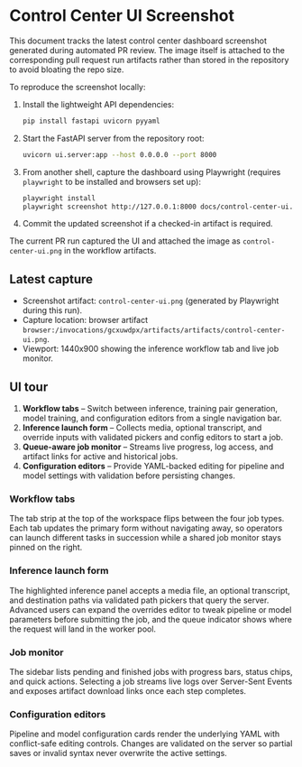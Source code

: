 # Control Center UI Screenshot

This document tracks the latest control center dashboard screenshot generated during automated PR review. The image itself is attached to the corresponding pull request run artifacts rather than stored in the repository to avoid bloating the repo size.

To reproduce the screenshot locally:

1. Install the lightweight API dependencies:

   ```bash
   pip install fastapi uvicorn pyyaml
   ```

2. Start the FastAPI server from the repository root:

   ```bash
   uvicorn ui.server:app --host 0.0.0.0 --port 8000
   ```

3. From another shell, capture the dashboard using Playwright (requires `playwright` to be installed and browsers set up):

   ```bash
   playwright install
   playwright screenshot http://127.0.0.1:8000 docs/control-center-ui.png
   ```

4. Commit the updated screenshot if a checked-in artifact is required.

The current PR run captured the UI and attached the image as `control-center-ui.png` in the workflow artifacts.


## Latest capture

- Screenshot artifact: `control-center-ui.png` (generated by Playwright during this run).
- Capture location: browser artifact `browser:/invocations/gcxuwdpx/artifacts/artifacts/control-center-ui.png`.
- Viewport: 1440x900 showing the inference workflow tab and live job monitor.

## UI tour

1. **Workflow tabs** – Switch between inference, training pair generation, model training, and configuration editors from a single navigation bar.
2. **Inference launch form** – Collects media, optional transcript, and override inputs with validated pickers and config editors to start a job.
3. **Queue-aware job monitor** – Streams live progress, log access, and artifact links for active and historical jobs.
4. **Configuration editors** – Provide YAML-backed editing for pipeline and model settings with validation before persisting changes.

### Workflow tabs

The tab strip at the top of the workspace flips between the four job types. Each tab updates the primary form without navigating away, so operators can launch different tasks in succession while a shared job monitor stays pinned on the right.

### Inference launch form

The highlighted inference panel accepts a media file, an optional transcript, and destination paths via validated path pickers that query the server. Advanced users can expand the overrides editor to tweak pipeline or model parameters before submitting the job, and the queue indicator shows where the request will land in the worker pool.

### Job monitor

The sidebar lists pending and finished jobs with progress bars, status chips, and quick actions. Selecting a job streams live logs over Server-Sent Events and exposes artifact download links once each step completes.

### Configuration editors

Pipeline and model configuration cards render the underlying YAML with conflict-safe editing controls. Changes are validated on the server so partial saves or invalid syntax never overwrite the active settings.

